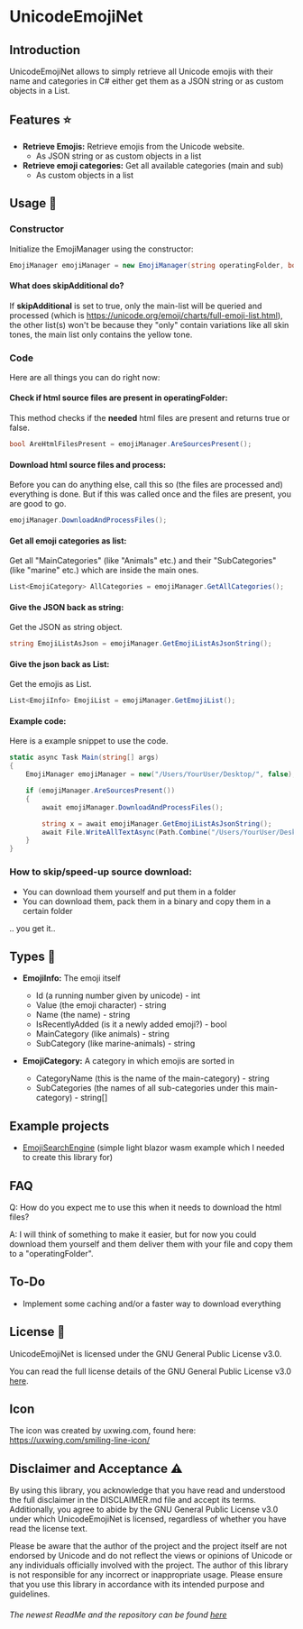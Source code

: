 # UnicodeEmojiNet

## Introduction

UnicodeEmojiNet allows to simply retrieve all Unicode emojis with their name and categories in C# either get them as a
JSON string or as custom objects in a List.

## Features ⭐

- **Retrieve Emojis:** Retrieve emojis from the Unicode website.
    - As JSON string or as custom objects in a list
- **Retrieve emoji categories:** Get all available categories (main and sub)
    - As custom objects in a list

## Usage 🔧

### Constructor

Initialize the EmojiManager using the constructor:

```csharp
EmojiManager emojiManager = new EmojiManager(string operatingFolder, bool skipAdditional);
```

#### What does skipAdditional do?

If **skipAdditional**  is set to true, only the main-list will be queried and
processed (which is https://unicode.org/emoji/charts/full-emoji-list.html), the other list(s) won't be because they "only"
contain variations like all skin tones, the main list only contains the yellow tone.


### Code

Here are all things you can do right now:

#### Check if html source files are present in operatingFolder:

This method checks if the **needed** html files are present and returns true or false.

```csharp
bool AreHtmlFilesPresent = emojiManager.AreSourcesPresent();
```

#### Download html source files and process:

Before you can do anything else, call this so (the files are processed and) everything is done.
But if this was called once and the files are present, you are good to go.

```csharp
emojiManager.DownloadAndProcessFiles();
```

#### Get all emoji categories as list:

Get all "MainCategories" (like "Animals" etc.) and their "SubCategories" (like "marine" etc.) which are inside the main
ones.

```csharp
List<EmojiCategory> AllCategories = emojiManager.GetAllCategories();
```

#### Give the JSON back as string:

Get the JSON as string object.

```csharp
string EmojiListAsJson = emojiManager.GetEmojiListAsJsonString();
```

#### Give the json back as List<EmojiInfo>:

Get the emojis as List<EmojiInfo>.

```csharp
List<EmojiInfo> EmojiList = emojiManager.GetEmojiList();
```

#### Example code:

Here is a example snippet to use the code.

```csharp
static async Task Main(string[] args)
{
    EmojiManager emojiManager = new("/Users/YourUser/Desktop/", false);

    if (emojiManager.AreSourcesPresent())
    {
        await emojiManager.DownloadAndProcessFiles();

        string x = await emojiManager.GetEmojiListAsJsonString();
        await File.WriteAllTextAsync(Path.Combine("/Users/YourUser/Desktop/", "unicode-emojis.json"), x, Encoding.UTF8);
    }
}
```

### How to skip/speed-up source download:

- You can download them yourself and put them in a folder
- You can download them, pack them in a binary and copy them in a certain folder

.. you get it..

## Types 🔖

- **EmojiInfo:** The emoji itself
    - Id (a running number given by unicode) - int
    - Value (the emoji character) - string
    - Name (the name) - string
    - IsRecentlyAdded (is it a newly added emoji?) - bool
    - MainCategory (like animals) - string
    - SubCategory (like marine-animals) - string


- **EmojiCategory:** A category in which emojis are sorted in
    - CategoryName (this is the name of the main-category) - string
    - SubCategories (the names of all sub-categories under this main-category) - string[]

## Example projects
- [EmojiSearchEngine](https://emojisearchengine.pages.dev) (simple light blazor wasm example which I needed to create this library for)


## FAQ

Q: How do you expect me to use this when it needs to download the html files?

A: I will think of something to make it easier, but for now you could download them yourself and them deliver them with
your file and copy them to a "operatingFolder".

## To-Do

- Implement some caching and/or a faster way to download everything

## License 📜

UnicodeEmojiNet is licensed under the GNU General Public License v3.0.

You can read the full license details of the GNU General Public License
v3.0 [here](https://choosealicense.com/licenses/gpl-3.0/).

## Icon

The icon was created by uxwing.com, found here: https://uxwing.com/smiling-line-icon/

## Disclaimer and Acceptance ⚠️

By using this library, you acknowledge that you have read and understood the full disclaimer in the DISCLAIMER.md file
and accept its terms. Additionally, you agree to abide by the GNU General Public License v3.0 under which
UnicodeEmojiNet is licensed, regardless of whether you have read the license text.

Please be aware that the author of the project and the project itself are not endorsed by Unicode and do not reflect the
views or opinions of Unicode or any individuals officially involved with the project. The author of this library is not
responsible for any incorrect or inappropriate usage. Please ensure that you use this library in accordance with its
intended purpose and guidelines.

###### The newest ReadMe and the repository can be found [here](https://github.com/liebki/UnicodeEmojiNet/blob/main/README.md)